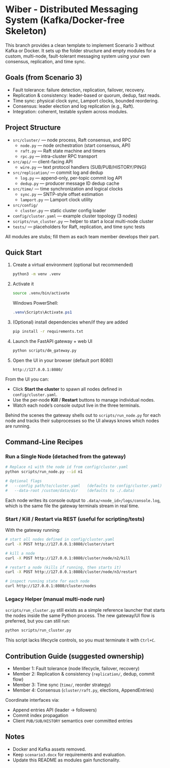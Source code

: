 # Wiber - Distributed Messaging System (Kafka/Docker-free Skeleton)

This branch provides a clean template to implement Scenario 3 without Kafka or Docker. It sets up the folder structure and empty modules for a custom, multi-node, fault-tolerant messaging system using your own consensus, replication, and time sync.

## Goals (from Scenario 3)
- Fault tolerance: failure detection, replication, failover, recovery.
- Replication & consistency: leader-based or quorum, dedup, fast reads.
- Time sync: physical clock sync, Lamport clocks, bounded reordering.
- Consensus: leader election and log replication (e.g., Raft).
- Integration: coherent, testable system across modules.

## Project Structure

- `src/cluster/` — node process, Raft consensus, and RPC
  - `node.py` — node orchestration (start consensus, API)
  - `raft.py` — Raft state machine and timers
  - `rpc.py` — intra-cluster RPC transport
- `src/api/` — client-facing API
  - `wire.py` — text protocol handlers (SUB/PUB/HISTORY/PING)
- `src/replication/` — commit log and dedup
  - `log.py` — append-only, per-topic commit log API
  - `dedup.py` — producer message ID dedup cache
- `src/time/` — time synchronization and logical clocks
  - `sync.py` — SNTP-style offset estimation
  - `lamport.py` — Lamport clock utility
- `src/config/`
  - `cluster.py` — static cluster config loader
- `config/cluster.yaml` — example cluster topology (3 nodes)
- `scripts/run_cluster.py` — helper to start a local multi-node cluster
- `tests/` — placeholders for Raft, replication, and time sync tests

All modules are stubs; fill them as each team member develops their part.

## Quick Start

1. Create a virtual environment (optional but recommended)

   ```bash
   python3 -m venv .venv
   ```

2. Activate it

   ```bash
   source .venv/bin/activate
   ```

   Windows PowerShell:

   ```powershell
   .venv\Scripts\Activate.ps1
   ```

3. (Optional) install dependencies when/if they are added

   ```bash
   pip install -r requirements.txt
   ```

4. Launch the FastAPI gateway + web UI

   ```bash
   python scripts/dm_gateway.py
   ```

5. Open the UI in your browser (default port 8080)

   ```text
   http://127.0.0.1:8080/
   ```

From the UI you can:
- Click **Start the cluster** to spawn all nodes defined in `config/cluster.yaml`.
- Use the per-node **Kill** / **Restart** buttons to manage individual nodes.
- Watch each node’s console output live in the three terminals.

Behind the scenes the gateway shells out to `scripts/run_node.py` for each node and
tracks their subprocesses so the UI always knows which nodes are running.

## Command-Line Recipes

### Run a Single Node (detached from the gateway)

```bash
# Replace n1 with the node id from config/cluster.yaml
python scripts/run_node.py --id n1

# Optional flags
#   --config path/to/cluster.yaml   (defaults to config/cluster.yaml)
#   --data-root /custom/data/dir    (defaults to ./.data)
```

Each node writes its console output to `.data/<node_id>/logs/console.log`, which is the
same file the gateway terminals stream in real time.

### Start / Kill / Restart via REST (useful for scripting/tests)

With the gateway running:

```bash
# start all nodes defined in config/cluster.yaml
curl -X POST http://127.0.0.1:8080/cluster/start

# kill a node
curl -X POST http://127.0.0.1:8080/cluster/node/n2/kill

# restart a node (kills if running, then starts it)
curl -X POST http://127.0.0.1:8080/cluster/node/n3/restart

# inspect running state for each node
curl http://127.0.0.1:8080/cluster/nodes
```

### Legacy Helper (manual multi-node run)

`scripts/run_cluster.py` still exists as a simple reference launcher that starts the nodes
inside the same Python process. The new gateway/UI flow is preferred, but you can still run:

```bash
python scripts/run_cluster.py
```

This script lacks lifecycle controls, so you must terminate it with `Ctrl+C`.

## Contribution Guide (suggested ownership)
- Member 1: Fault tolerance (node lifecycle, failover, recovery)
- Member 2: Replication & consistency (`replication/`, dedup, commit flow)
- Member 3: Time sync (`time/`, reorder strategy)
- Member 4: Consensus (`cluster/raft.py`, elections, AppendEntries)

Coordinate interfaces via:
- Append entries API (leader → followers)
- Commit index propagation
- Client `PUB/SUB/HISTORY` semantics over committed entries

## Notes
- Docker and Kafka assets removed.
- Keep `scenario3.docx` for requirements and evaluation.
- Update this README as modules gain functionality.
